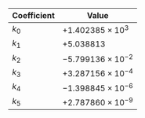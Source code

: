 Coefficient | Value
--- | ---
$k_{0}$ | $+1.402385 \times 10^{3}$
$k_{1}$ | $+5.038813$
$k_{2}$ | $-5.799136 \times 10^{-2}$
$k_{3}$ | $+3.287156 \times 10^{-4}$
$k_{4}$ | $-1.398845 \times 10^{-6}$
$k_{5}$ | $+2.787860 \times 10^{-9}$
